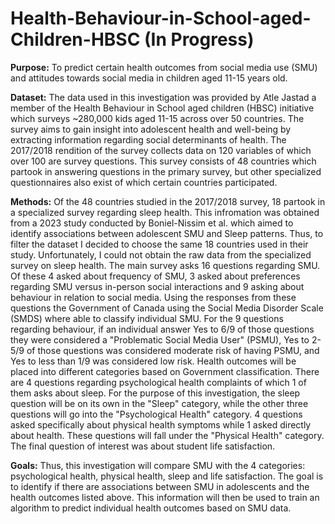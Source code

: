 # Health-Behaviour-in-School-aged-Children-HBSC (In Progress) 

**Purpose:** To predict certain health outcomes from social media use (SMU) and attitudes towards social media in children aged 11-15 years old. 

**Dataset:** The data used in this investigation was provided by Atle Jastad a member of the Health Behaviour in School aged children (HBSC) initiative which surveys ~280,000 kids aged 11-15 across over 50 countries. The survey aims to gain insight into adolescent health and well-being by extracting information regarding social determinants of health. The 2017/2018 rendition of the survey collects data on 120 variables of which over 100 are survey questions. This survey consists of 48 countries which partook in answering questions in the primary survey, but other specialized questionnaires also exist of which certain countries participated. 

**Methods:** Of the 48 countries studied in the 2017/2018 survey, 18 partook in a specialized survey regarding sleep health. This infromation was obtained from a 2023 study conducted by Boniel-Nissim et al. which aimed to identify associations between adolescent SMU and Sleep patterns. Thus, to filter the dataset I decided to choose the same 18 countries used in their study. Unfortunately, I could not obtain the raw data from the specialized survey on sleep health. The main survey asks 16 questions regarding SMU. Of these 4 asked about frequency of SMU, 3 asked about preferences regarding SMU versus in-person social interactions and 9 asking about behaviour in relation to social media. Using the responses from these questions the Government of Canada using the Social Media Disorder Scale (SMDS) where able to classify individual SMU. For the 9 questions regarding behaviour, if an individual answer Yes to 6/9 of those questions they were considered a "Problematic Social Media User" (PSMU), Yes to 2-5/9 of those questions was considered moderate risk of having PSMU, and Yes to less than 1/9 was considered low risk. Health outcomes will be placed into different categories based on Government classification. There are 4 questions regarding psychological health complaints of which 1 of them asks about sleep. For the purpose of this investigation, the sleep question will be on its own in the "Sleep" category, while the other three questions will go into the "Psychological Health" category. 4 questions asked specifically about physical health symptoms while 1 asked directly about health. These questions will fall under the "Physical Health" category. The final question of interest was about student life satisfaction. 

**Goals:** Thus, this investigation will compare SMU with the 4 categories: psychological health, physical health, sleep and life satisfaction. The goal is to identify if there are associations between SMU in adolescents and the health outcomes listed above. This information will then be used to train an algorithm to predict individual health outcomes based on SMU data.
